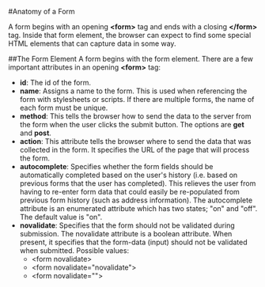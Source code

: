 #Anatomy of a Form

A form begins with an opening **&lt;form&gt;** tag and ends with a closing **&lt;/form&gt;** tag. 
Inside that form element, the browser can expect to find some special HTML elements that can capture data in some way.

##The Form Element
A form begins with the form element. There are a few important attributes in an opening **&lt;form&gt;** tag:

- **id**: The id of the form.
- **name**: Assigns a name to the form. This is used when referencing the form with stylesheets or scripts. If there are multiple forms, the name of each form must be unique.
- **method**: This tells the browser how to send the data to the server from the form when the user clicks the submit button. The options are **get** and **post**.
- **action**: This attribute tells the browser where to send the data that was collected in the form. It specifies the URL of the page that will process the form.
- **autocomplete**: Specifies whether the form fields should be automatically completed based on the user's history 
(i.e. based on previous forms that the user has completed). This relieves the user from having to 
re-enter form data that could easily be re-populated from previous form history (such as address information). 
The autocomplete attribute is an enumerated attribute which has two states; "on" and "off". The default value is "on". 
- **novalidate**: Specifies that the form should not be validated during submission. 
The novalidate attribute is a boolean attribute. When present, it specifies that the form-data (input) should not be validated when submitted. Possible values: 
  - &lt;form novalidate&gt; 
  - &lt;form novalidate="novalidate"&gt; 
  - &lt;form novalidate=""&gt;
